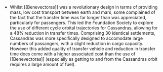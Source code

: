 - Whilst [[Benevectoras]] was a revolutionary design in terms of providing mass, low cost transport between earth and mars, some complained of the fact that the transfer time was far longer than was appreciated, particularly for passengers. This led the Foundation Society to explore the use of different cycle orbital trajectories for Cassandras, allowing for a 48% reduction in transfer times. Comprising 30 identical settlements, Cassandras was more specifically designed to accomodate large numbers of passangers, with a slight reduction in cargo capacity. However this added quality of transfer vehicle and reduction in transfer time does come with a higher associated cost than the use of [[Benevectoras]] (especially as getting to and from the Cassandras orbit requires a large amount of fuel).